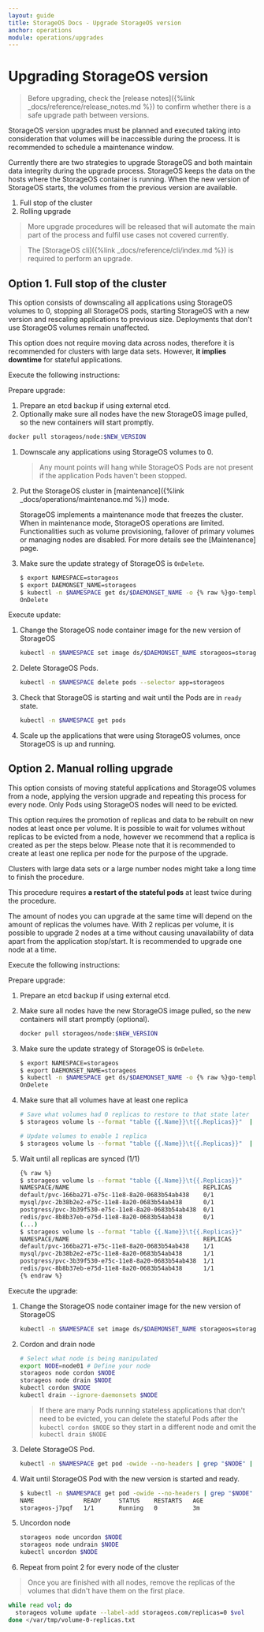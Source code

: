 ```yaml
---
layout: guide
title: StorageOS Docs - Upgrade StorageOS version
anchor: operations
module: operations/upgrades
---
```


# Upgrading StorageOS version

> Before upgrading, check the 
> [release notes]({%link _docs/reference/release_notes.md %}) to confirm
> whether there is a safe upgrade path between versions.


StorageOS version upgrades must be planned and executed taking into consideration
that volumes will be inaccessible during the process. It is recommended to
schedule a maintenance window.

Currently there are two strategies to upgrade StorageOS and both maintain data
integrity during the upgrade process. StorageOS keeps the data on the hosts
where the StorageOS container is running. When the new version of StorageOS starts,
the volumes from the previous version are available.

1. Full stop of the cluster
1. Rolling upgrade

> More upgrade procedures will be released that will automate the main part of
> the process and fulfil use cases not covered currently.

> The [StorageOS cli]({%link _docs/reference/cli/index.md %}) is required to perform an upgrade.

## Option 1. Full stop of the cluster

This option consists of downscaling all applications using StorageOS volumes to
0, stopping all StorageOS pods, starting StorageOS with a
new version and rescaling applications to previous size. Deployments that don't
use StorageOS volumes remain unaffected.

This option does not require moving data across nodes, therefore it is
recommended for clusters with large data sets. However, __it implies downtime__ for
stateful applications.

Execute the following instructions:

Prepare upgrade:

1. Prepare an etcd backup if using external etcd.
1. Optionally make sure all nodes have the new StorageOS image pulled, so the new
   containers will start promptly. 
  ```bash
docker pull storageos/node:$NEW_VERSION
  ```
1. Downscale any applications using StorageOS volumes to 0.

    > Any mount points will hang while StorageOS Pods are not present if the
    > application Pods haven't been stopped.

1. Put the StorageOS cluster in [maintenance]({%link
   _docs/operations/maintenance.md %}) mode.

    StorageOS implements a maintenance mode that freezes the cluster. When in
    maintenance mode, StorageOS operations are limited. Functionalities such as
    volume provisioning, failover of primary volumes or managing nodes are
    disabled. For more details see the [Maintenance]<!-- todo --> page.
1. Make sure the update strategy of StorageOS is `OnDelete`.
    ```bash
   $ export NAMESPACE=storageos
   $ export DAEMONSET_NAME=storageos
   $ kubectl -n $NAMESPACE get ds/$DAEMONSET_NAME -o {% raw %}go-template='{{.spec.updateStrategy.type}}{{"\n"}}'{% endraw %}
   OnDelete
    ```

Execute update:

1. Change the StorageOS node container image for the new version of StorageOS

    ```bash
   kubectl -n $NAMESPACE set image ds/$DAEMONSET_NAME storageos=storageos/node:$NEW_VERSION
    ```

1. Delete StorageOS Pods.

    ```bash
   kubectl -n $NAMESPACE delete pods --selector app=storageos 
    ```

1. Check that StorageOS is starting and wait until the Pods are in `ready` state.

    ```bash
   kubectl -n $NAMESPACE get pods
    ```

1. Scale up the applications that were using StorageOS volumes, once StorageOS
   is up and running.


## Option 2. Manual rolling upgrade


This option consists of moving stateful applications and StorageOS volumes from
a node, applying the version upgrade and repeating this process for every node.
Only Pods using StorageOS nodes will need to be evicted.

This option requires the promotion of replicas and data to be rebuilt on new nodes
at least once per volume. It is possible to wait for volumes without replicas
to be evicted from a node, however we recommend that a replica is created as per
the steps below. Please note that it is recommended to create at least one replica
per node for the purpose of the upgrade.

Clusters with large data sets or a large number nodes might take a long time to
finish the procedure.

This procedure requires __a restart of the stateful pods__ at least twice during
the procedure.

The amount of nodes you can upgrade at the same time will depend on the amount
of replicas the volumes have. With 2 replicas per volume, it is possible to
upgrade 2 nodes at a time without causing unavailability of data apart from
the application stop/start. It is recommended to upgrade one node at a time.

Execute the following instructions:

Prepare upgrade:

1. Prepare an etcd backup if using external etcd.
1. Make sure all nodes have the new StorageOS image pulled, so the new
   containers will start promptly (optional). 
   ```bash
   docker pull storageos/node:$NEW_VERSION
   ```

1. Make sure the update strategy of StorageOS is `OnDelete`.
    ```bash
   $ export NAMESPACE=storageos
   $ export DAEMONSET_NAME=storageos
   $ kubectl -n $NAMESPACE get ds/$DAEMONSET_NAME -o {% raw %}go-template='{{.spec.updateStrategy.type}}{{"\n"}}'{% endraw %}
   OnDelete
    ```
1. Make sure that all volumes have at least one replica

    ```bash
    # Save what volumes had 0 replicas to restore to that state later
    $ storageos volume ls --format "table {{.Name}}\t{{.Replicas}}"  | grep '0/0' | awk '{ print $1  }' > /var/tmp/volume-0-replicas.txt

    # Update volumes to enable 1 replica
    $ storageos volume ls --format "table {{.Name}}\t{{.Replicas}}"  | grep '0/0' | awk '{ print $1  }' | xargs -I{} storageos volume update --label-add storageos.com/replicas=1 {}
    ```

1. Wait until all replicas are synced (1/1)

    ```bash
    {% raw %}
    $ storageos volume ls --format "table {{.Name}}\t{{.Replicas}}" 
    NAMESPACE/NAME                                      REPLICAS
    default/pvc-166ba271-e75c-11e8-8a20-0683b54ab438    0/1
    mysql/pvc-2b38b2e2-e75c-11e8-8a20-0683b54ab438      0/1
    postgress/pvc-3b39f530-e75c-11e8-8a20-0683b54ab438  0/1
    redis/pvc-8b8b37eb-e75d-11e8-8a20-0683b54ab438      0/1
    (...)
    $ storageos volume ls --format "table {{.Name}}\t{{.Replicas}}" 
    NAMESPACE/NAME                                      REPLICAS
    default/pvc-166ba271-e75c-11e8-8a20-0683b54ab438    1/1
    mysql/pvc-2b38b2e2-e75c-11e8-8a20-0683b54ab438      1/1
    postgress/pvc-3b39f530-e75c-11e8-8a20-0683b54ab438  1/1
    redis/pvc-8b8b37eb-e75d-11e8-8a20-0683b54ab438      1/1
    {% endraw %}
    ```

Execute the upgrade:
1. Change the StorageOS node container image for the new version of StorageOS

    ```bash
   kubectl -n $NAMESPACE set image ds/$DAEMONSET_NAME storageos=storageos/node:$NEW_VERSION
    ```

1. Cordon and drain node

    ```bash
   # Select what node is being manipulated 
   export NODE=node01 # Define your node
   storageos node cordon $NODE
   storageos node drain $NODE
   kubectl cordon $NODE
   kubectl drain --ignore-daemonsets $NODE
    ```
    > If there are many Pods running stateless applications that don't need to
    > be evicted, you can delete the stateful Pods after the `kubectl cordon
    > $NODE` so they start in a different node and omit the `kubectl drain
    > $NODE`

1. Delete StorageOS Pod.

    ```bash
   kubectl -n $NAMESPACE get pod -owide --no-headers | grep "$NODE" | awk '{print $1}' | xargs -I{} kubectl -n $NAMESPACE delete pod {}
    ```

1. Wait until StorageOS Pod with the new version is started and ready.

    ```bash
   $ kubectl -n $NAMESPACE get pod -owide --no-headers | grep "$NODE" | awk '{print $1}' | xargs -I{} kubectl -n $NAMESPACE get pod {}
    NAME              READY     STATUS    RESTARTS   AGE
    storageos-j7pqf   1/1       Running   0          3m
    ```

1. Uncordon node

    ```bash
   storageos node uncordon $NODE
   storageos node undrain $NODE
   kubectl uncordon $NODE
    ```
1. Repeat from point 2 for every node of the cluster

> Once you are finished with all nodes, remove the replicas of the volumes that
> didn't have them on the first place.

```bash
while read vol; do
  storageos volume update --label-add storageos.com/replicas=0 $vol
done </var/tmp/volume-0-replicas.txt
```

